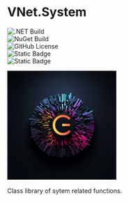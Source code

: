 # VNet.System

![.NET Build](https://github.com/PrimeEagle/VNet.System/actions/workflows/build-dotnet.yml/badge.svg)<br>
![NuGet Build](https://github.com/PrimeEagle/VNet.System/actions/workflows/create-nuget.yml/badge.svg)<br>
![GitHub License](https://img.shields.io/github/license/PrimeEagle/PowerShell-eXtreme-Directory)<br>
![Static Badge](https://img.shields.io/badge/.NET-8.0-blue)<br>
![Static Badge](https://img.shields.io/badge/NuGet_Package-v1.0.0-green)

<img src="https://github.com/PrimeEagle/VNet.System/blob/main/vnet.system.png?raw=true" width="250" />

Class library of sytem related functions.
